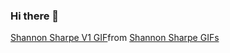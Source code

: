 ### Hi there 👋
<div class="tenor-gif-embed" data-postid="26496634" data-share-method="host" data-aspect-ratio="0.740625" data-width="100%"><a href="https://tenor.com/view/shannon-sharpe-v1-ultrakill-suit-smile-gif-26496634">Shannon Sharpe V1 GIF</a>from <a href="https://tenor.com/search/shannon+sharpe-gifs">Shannon Sharpe GIFs</a></div> <script type="text/javascript" async src="https://tenor.com/embed.js"></script>
<!--
**gv01d/gv01d** is a ✨ _special_ ✨ repository because its `README.md` (this file) appears on your GitHub profile.

Here are some ideas to get you started:

- 🔭 I’m currently working on ...
- 🌱 I’m currently learning ...
- 👯 I’m looking to collaborate on ...
- 🤔 I’m looking for help with ...
- 💬 Ask me about ...
- 📫 How to reach me: ...
- 😄 Pronouns: ...
- ⚡ Fun fact: ...
-->
